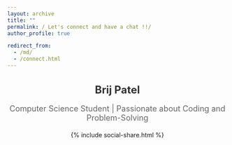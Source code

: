 ```yaml
---
layout: archive
title: ""
permalink: / Let's connect and have a chat !!/
author_profile: true

redirect_from: 
  - /md/
  - /connect.html
---
```


<div style="text-align:center;">
  <h1 style="font-size: 24px; font-weight: bold; color: #333;">Brij Patel</h1>
  <p style="font-size: 18px; color: #666;">Computer Science Student | Passionate about Coding and Problem-Solving</p>

  <div style="display: flex; gap: 20px; justify-content: center; margin-top: 20px;">
{% include social-share.html %}




